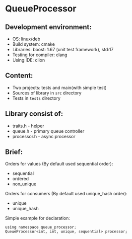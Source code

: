 # QueueProcessor

Development environment:
---

 * OS: linux/deb
 * Build system: cmake
 * Libraries: boost: 1.67 (unit test framework), std:17
 * Testing for compiler: clang
 * Using IDE: clion
 
Content:
---
  * Two projects: tests and main(with simple test)
  * Sources of library in `src` directory
  * Tests in `tests` directory

Library consist of:
---
 * traits.h - helper
 * queue.h - primary queue controller
 * processor.h - async processor
 
 Brief:
 ---
 Orders for values (By default used sequential order):
  * sequential
  * ordered
  * non_unique
  
 Orders for consumers (By default used unique_hash order):
  * unique
  * unique_hash
  
Simple example for declaration:
```
using namespace queue_processor;
QueueProcessor<int, int, unique, sequential> processor;
```
